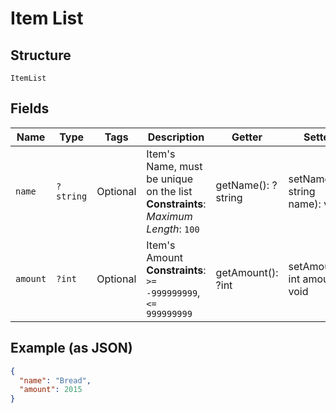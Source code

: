 
# Item List

## Structure

`ItemList`

## Fields

| Name | Type | Tags | Description | Getter | Setter |
|  --- | --- | --- | --- | --- | --- |
| `name` | `?string` | Optional | Item's Name, must be unique on the list<br>**Constraints**: *Maximum Length*: `100` | getName(): ?string | setName(?string name): void |
| `amount` | `?int` | Optional | Item's Amount<br>**Constraints**: `>= -999999999`, `<= 999999999` | getAmount(): ?int | setAmount(?int amount): void |

## Example (as JSON)

```json
{
  "name": "Bread",
  "amount": 2015
}
```

